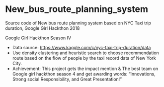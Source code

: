 # New_bus_route_planning_system
Source code of New bus route planning system based on NYC Taxi trip duration, Google Girl Hackthon 2018

Google Girl Hackthon Season Ⅳ

* Data source: https://www.kaggle.com/c/nyc-taxi-trip-duration/data
* Use density clustering and heuristic search to choose recommendation route based on the flow of people by the taxi record data of New York City.
* Achievement: This project gets the impact mention & The best team on Google girl hackthon season 4 and get awarding words: “Innovations, Strong social Responsibility, and Great Presentation!”